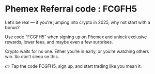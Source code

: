 # Phemex Referral code : FCGFH5
Let’s be real — if you're jumping into crypto in 2025, why not start with a bonus? 

Use code "FCGFH5" when signing up on Phemex and unlock exclusive rewards, lower fees, and maybe even a few surprises.

Crypto waits for no one. Either you’re in early, or you’re watching others win. So don’t sleep on this.


👉 Tap the code FCGFH5, sign up, and start trading like you mean it.


